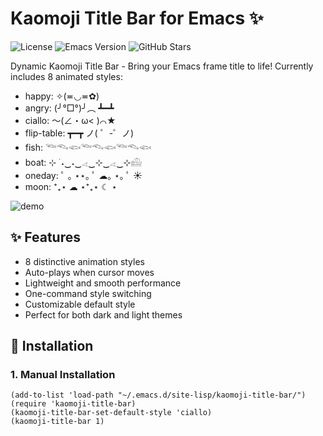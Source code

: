 # Kaomoji Title Bar for Emacs ✨

![License](https://img.shields.io/badge/license-MIT-blue)
![Emacs Version](https://img.shields.io/badge/Emacs-26.1%2B-brightgreen)
![GitHub Stars](https://img.shields.io/github/stars/shaochenheng/kaomoji-title-bar?style=social)

Dynamic Kaomoji Title Bar - Bring your Emacs frame title to life!
Currently includes 8 animated styles:

- happy: ✧(≖◡≖✿)
- angry: (╯°□°)╯︵ ┻━┻
- ciallo: ～(∠・ω< )⌒★
- flip-table: ┳━┳ ノ( ゜-゜ノ)
- fish: 𓆝𓆞𓆟𓆝𓆞𓆟𓆝𓆞𓆟
- boat: ⊹ ࣪ ˖‿˖‿𓂁‿⊹‿𓂁‿⊹𓊝
- oneday: ﾟ ｡ ⋆⋆｡ ﾟ ☁︎｡ ⋆｡ ﾟ ☀︎
- moon: ⁺₊⋆ ☁︎ ⋆⁺₊⋆ ☾ ⋆

![demo](https://github.com/shaochenheng/kaomoji-title-bar/screenshot/demo.png)

## ✨ Features

- 8 distinctive animation styles
- Auto-plays when cursor moves
- Lightweight and smooth performance
- One-command style switching
- Customizable default style
- Perfect for both dark and light themes

## 🚀 Installation

### 1. Manual Installation
```elisp
(add-to-list 'load-path "~/.emacs.d/site-lisp/kaomoji-title-bar/")
(require 'kaomoji-title-bar)
(kaomoji-title-bar-set-default-style 'ciallo)
(kaomoji-title-bar 1)
```
